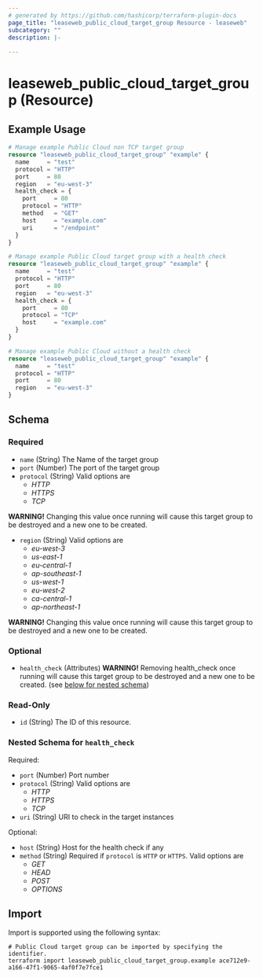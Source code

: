 ```yaml
---
# generated by https://github.com/hashicorp/terraform-plugin-docs
page_title: "leaseweb_public_cloud_target_group Resource - leaseweb"
subcategory: ""
description: |-
  
---
```


# leaseweb_public_cloud_target_group (Resource)



## Example Usage

```terraform
# Manage example Public Cloud non TCP target group
resource "leaseweb_public_cloud_target_group" "example" {
  name     = "test"
  protocol = "HTTP"
  port     = 80
  region   = "eu-west-3"
  health_check = {
    port     = 80
    protocol = "HTTP"
    method   = "GET"
    host     = "example.com"
    uri      = "/endpoint"
  }
}

# Manage example Public Cloud target group with a health check
resource "leaseweb_public_cloud_target_group" "example" {
  name     = "test"
  protocol = "HTTP"
  port     = 80
  region   = "eu-west-3"
  health_check = {
    port     = 80
    protocol = "TCP"
    host     = "example.com"
  }
}

# Manage example Public Cloud without a health check
resource "leaseweb_public_cloud_target_group" "example" {
  name     = "test"
  protocol = "HTTP"
  port     = 80
  region   = "eu-west-3"
}
```

<!-- schema generated by tfplugindocs -->
## Schema

### Required

- `name` (String) The Name of the target group
- `port` (Number) The port of the target group
- `protocol` (String) Valid options are 
  - *HTTP*
  - *HTTPS*
  - *TCP*

**WARNING!** Changing this value once running will cause this target group to be destroyed and a new one to be created.
- `region` (String) Valid options are 
  - *eu-west-3*
  - *us-east-1*
  - *eu-central-1*
  - *ap-southeast-1*
  - *us-west-1*
  - *eu-west-2*
  - *ca-central-1*
  - *ap-northeast-1*

**WARNING!** Changing this value once running will cause this target group to be destroyed and a new one to be created.

### Optional

- `health_check` (Attributes) **WARNING!** Removing health_check once running will cause this target group to be destroyed and a new one to be created. (see [below for nested schema](#nestedatt--health_check))

### Read-Only

- `id` (String) The ID of this resource.

<a id="nestedatt--health_check"></a>
### Nested Schema for `health_check`

Required:

- `port` (Number) Port number
- `protocol` (String) Valid options are 
  - *HTTP*
  - *HTTPS*
  - *TCP*
- `uri` (String) URI to check in the target instances

Optional:

- `host` (String) Host for the health check if any
- `method` (String) Required if `protocol` is `HTTP` or `HTTPS`. Valid options are 
  - *GET*
  - *HEAD*
  - *POST*
  - *OPTIONS*

## Import

Import is supported using the following syntax:

```shell
# Public Cloud target group can be imported by specifying the identifier.
terraform import leaseweb_public_cloud_target_group.example ace712e9-a166-47f1-9065-4af0f7e7fce1
```
